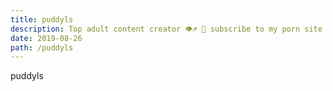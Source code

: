 ```yaml
---
title: puddyls
description: Top adult content creator 👁♐️ 👑 subscribe to my porn site below IG Missskaylax
date: 2019-08-26
path: /puddyls
---
```


puddyls